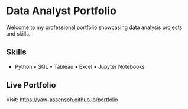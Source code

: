 # Data Analyst Portfolio

Welcome to my professional portfolio showcasing data analysis projects and skills.

## Skills
- Python • SQL • Tableau • Excel • Jupyter Notebooks

## Live Portfolio
Visit: https://yaw-assensoh.github.io/portfolio
